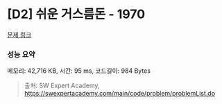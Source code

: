 # [D2] 쉬운 거스름돈 - 1970 

[문제 링크](https://swexpertacademy.com/main/code/problem/problemDetail.do?contestProbId=AV5PsIl6AXIDFAUq) 

### 성능 요약

메모리: 42,716 KB, 시간: 95 ms, 코드길이: 984 Bytes



> 출처: SW Expert Academy, https://swexpertacademy.com/main/code/problem/problemList.do